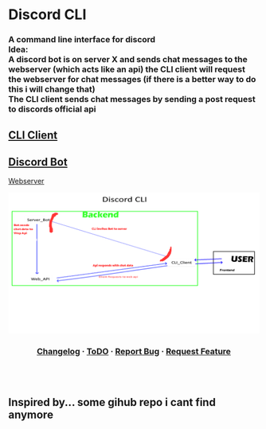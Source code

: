 <h1>Discord CLI</h1>
<h3>A command line interface for discord<br>
Idea:<br>
A discord bot is on server X and sends chat messages to the webserver (which acts like an api) the CLI client will request the webserver for chat messages (if there is a better way to do this i will change that)<br>
The CLI client sends chat messages by sending a post request to discords official api<br>

<a href="https://github.com/TerrificTable/Discord-CLI/tree/master/cli_client">CLI Client</a>
 - 
<a href="https://github.com/TerrificTable/Discord-CLI/tree/master/discord_bot">Discord Bot</a>
 - 
<a href="https://github.com/TerrificTable/Discord-CLI/tree/master/webserver">Webserver</a>

<img src="https://github.com/TerrificTable/Discord_CLI/blob/main/Discord_CLI_Idea.png"></h3>

<div class="links" align="center">
    <h3>
        <a href="https://github.com/TerrificTable/Discord-CLI/blob/main/Changelog.txt">Changelog</a>
        ·
        <a href="https://github.com/TerrificTable/Discord-CLI/blob/main/ToDo.md">ToDO</a>
        ·
        <a href="https://github.com/TerrificTable/Discord-CLI/issues">Report Bug</a>
        ·
        <a href="https://github.com/TerrificTable/Discord-CLI/issues">Request Feature</a>
    </h3>
</div>

<br><br>
<h2>Inspired by... some gihub repo i cant find anymore</h2>
